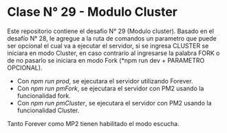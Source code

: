 # Clase N° 29 - Modulo Cluster 

Este repositorio contiene el desafio N° 29 (Modulo cluster).
Basado en el desafío N° 28, le agregue a la ruta de comandos un parametro que puede ser opcional el cual va a ejecutar el servidor, si se ingresa CLUSTER se iniciara en modo Cluster, en caso contrario al ingresarse la palabra FORK o de no pasarlo se iniciara en modo Fork (*npm run dev + PARAMETRO OPCIONAL).

- Con *npm run prod*, se ejecutara el servidor utilizando Forever.
- Con *npm run pmFork*, se ejecutara el servidor con PM2 usando la funcionalidad fork.
- Con *npm run pmCluster*, se ejecutara el servidor con PM2 usando la funcionalidad Cluster.

Tanto Forever como MP2 tienen habilitado el modo escucha.
